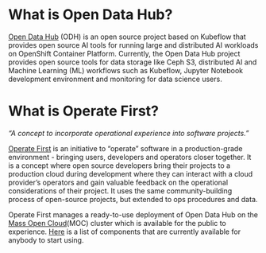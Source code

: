 # What is Open Data Hub?

[Open Data Hub](http://opendatahub.io/) (ODH) is an open source project based on Kubeflow that provides open source AI tools for running large and distributed AI workloads on OpenShift Container Platform. Currently, the Open Data Hub project provides open source tools for data storage like Ceph S3, distributed AI and Machine Learning (ML) workflows such as Kubeflow, Jupyter Notebook development environment and monitoring for data science users.


# What is Operate First?
*“A concept to incorporate operational experience into software projects.”*

[Operate First](https://www.operate-first.cloud/) is an initiative to “operate” software in a production-grade environment - bringing users, developers and operators closer together. It is a concept where open source developers bring their projects to a production cloud during development where they can interact with a cloud provider’s operators and gain valuable feedback on the operational considerations of their project.  It uses the same community-building process of open-source projects, but extended to ops procedures and data. 

Operate First manages a ready-to-use deployment of Open Data Hub on the [Mass Open Cloud](https://massopen.cloud/)(MOC) cluster which is available for the public to experience. [Here](https://www.operate-first.cloud/apps/content/odh/README.html) is a list of components that are currently available for anybody to start using.

